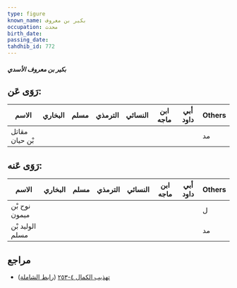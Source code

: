 ```yaml
---
type: figure
known_name: بكير بن معروف
occupation: محدث
birth_date:
passing_date:
tahdhib_id: 772
---
```

##### بكير بن معروف الأسدي

## رَوَى عَن:
| الاسم          | البخاري | مسلم | الترمذي | النسائي | ابن ماجه | أبي داود | Others |
| -------------- | ------- | ---- | ------- | ------- | -------- | -------- | ------ |
| مقاتل بْن حيان |         |      |         |         |          |          | مد     |
## رَوَى عَنه:
| الاسم           | البخاري | مسلم | الترمذي | النسائي | ابن ماجه | أبي داود | Others |
| --------------- | ------- | ---- | ------- | ------- | -------- | -------- | ------ |
| نوح بْن ميمون   |         |      |         |         |          |          | ل      |
| الوليد بْن مسلم |         |      |         |         |          |          | مد     |
## مراجع
- [تهذيب الكمال ٤-٢٥٣](obsidian://open?vault=Tahdhib-al-Kamal&file=Figures/٧٧٢-بكير%20بن%20معروف%20الأسدي) ([رابط الشاملة](https://shamela.ws/book/3722/1767))